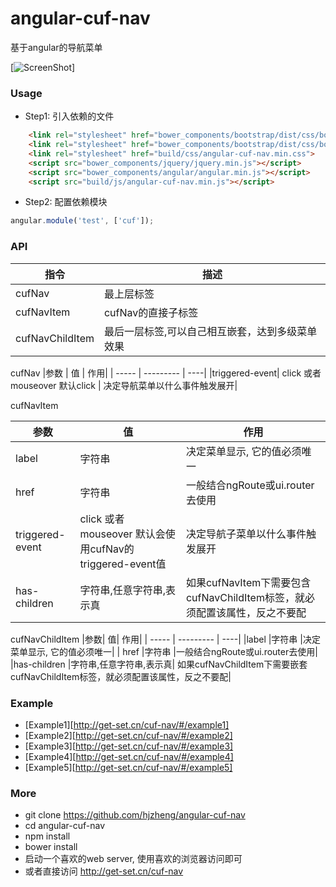 # angular-cuf-nav
基于angular的导航菜单

[![ScreenShot](https://github.com/hjzheng/angular-cuf-nav/raw/master/img/angular-cuf-nav.png)]

### Usage
 - Step1: 引入依赖的文件
 ```html
	 <link rel="stylesheet" href="bower_components/bootstrap/dist/css/bootstrap.min.css">
	 <link rel="stylesheet" href="bower_components/bootstrap/dist/css/bootstrap-theme.min.css">
	 <link rel="stylesheet" href="build/css/angular-cuf-nav.min.css">
	 <script src="bower_components/jquery/jquery.min.js"></script>
	 <script src="bower_components/angular/angular.min.js"></script>
	 <script src="build/js/angular-cuf-nav.min.js"></script>
 ```
 
 - Step2: 配置依赖模块
 ```javascript
 angular.module('test', ['cuf']);
 ```
 
### API
  
  | 指令    |    描述   |
  | -----  | --------- |  
  | cufNav | 最上层标签 |
  | cufNavItem | cufNav的直接子标签|
  | cufNavChildItem | 最后一层标签,可以自己相互嵌套，达到多级菜单效果 |

  cufNav
 |参数	| 值 |	作用|
 | -----  | --------- | ----| 
 |triggered-event|	click 或者 mouseover 默认click |	决定导航菜单以什么事件触发展开|

  cufNavItem

|  参数	 | 值 	|作用 |
| -----  | --------- | ----| 
| label	| 字符串	| 决定菜单显示, 它的值必须唯一|
|href	|字符串	|一般结合ngRoute或ui.router去使用|
|triggered-event|	click 或者 mouseover 默认会使用cufNav的triggered-event值	|决定导航子菜单以什么事件触发展开|
|has-children	|字符串,任意字符串,表示真|	如果cufNavItem下需要包含cufNavChildItem标签，就必须配置该属性，反之不要配|

cufNavChildItem
|参数|	值|	作用|
| -----  | --------- | ----| 
|label	|字符串	|决定菜单显示, 它的值必须唯一|
| href	|字符串	|一般结合ngRoute或ui.router去使用|
|has-children	|字符串,任意字符串,表示真|	如果cufNavChildItem下需要嵌套cufNavChildItem标签，就必须配置该属性，反之不要配|

### Example
- [Example1][http://get-set.cn/cuf-nav/#/example1]
- [Example2][http://get-set.cn/cuf-nav/#/example2]
- [Example3][http://get-set.cn/cuf-nav/#/example3]
- [Example4][http://get-set.cn/cuf-nav/#/example4]
- [Example5][http://get-set.cn/cuf-nav/#/example5]

### More
 - git clone https://github.com/hjzheng/angular-cuf-nav
 - cd angular-cuf-nav
 - npm install
 - bower install
 - 启动一个喜欢的web server, 使用喜欢的浏览器访问即可
 - 或者直接访问 http://get-set.cn/cuf-nav
